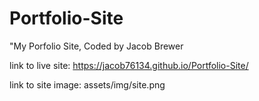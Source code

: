 # Portfolio-Site

"My Porfolio Site, Coded by Jacob Brewer

link to live site: https://jacob76134.github.io/Portfolio-Site/

link to site image: assets/img/site.png